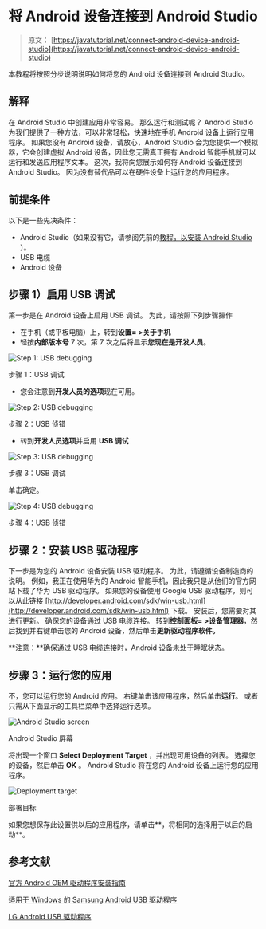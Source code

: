 # 将 Android 设备连接到 Android Studio

> 原文： [https://javatutorial.net/connect-android-device-android-studio](https://javatutorial.net/connect-android-device-android-studio)

本教程将按照分步说明说明如何将您的 Android 设备连接到 Android Studio。

## **解释**

在 Android Studio 中创建应用非常容易。 那么运行和测试呢？ Android Studio 为我们提供了一种方法，可以非常轻松，快速地在手机 Android 设备上运行应用程序。 如果您没有 Android 设备，请放心，Android Studio 会为您提供一个模拟器，它会创建虚拟 Android 设备，因此您无需真正拥有 Android 智能手机就可以运行和发送应用程序文本。 这次，我将向您展示如何将 Android 设备连接到 Android Studio。 因为没有替代品可以在硬件设备上运行您的应用程序。

## **前提条件**

以下是一些先决条件：

*   Android Studio（如果没有它，请参阅先前的[教程，以安装 Android Studio](https://javatutorial.net/install-configure-android-studio) ）。
*   USB 电缆
*   Android 设备

## **步骤 1）启用 USB 调试**

第一步是在 Android 设备上启用 USB 调试。 为此，请按照下列步骤操作

*   在手机（或平板电脑）上，转到**设置= &gt;关于手机**
*   轻按**内部版本号** 7 次，第 7 次之后将显示**您现在是开发人员**。

![Step 1: USB debugging](img/b2914de4f799b438a1fed0c97cd784d0.jpg)

步骤 1：USB 调试

*   您会注意到**开发人员的选项**现在可用。

![Step 2: USB debugging](img/9203af4715eb52af39d594f7ad21fb84.jpg)

步骤 2：USB 侦错

*   转到**开发人员选项**并启用 **USB 调试**

![Step 3: USB debugging](img/5e3ca30ab31bf39ca30cf9856d4966fe.jpg)

步骤 3：USB 调试

单击确定。

![Step 4: USB debugging](img/012715abed3441ac2dcab496088ab6e6.jpg)

步骤 4：USB 侦错

## **步骤 2：安装 USB 驱动程序**

下一步是为您的 Android 设备安装 USB 驱动程序。 为此，请遵循设备制造商的说明。 例如，我正在使用华为的 Android 智能手机，因此我只是从他们的官方网站下载了华为 USB 驱动程序。 如果您的设备使用 Google USB 驱动程序，则可以从此链接 [http://developer.android.com/sdk/win-usb.html](http://developer.android.com/sdk/win-usb.html) 下载。 安装后，您需要对其进行更新。 确保您的设备通过 USB 电缆连接。 转到**控制面板= &gt;设备管理器**，然后找到并右键单击您的 Android 设备，然后单击**更新驱动程序软件。**

**注意：**确保通过 USB 电缆连接时，Android 设备未处于睡眠状态。

## **步骤 3：运行您的应用**

不，您可以运行您的 Android 应用。 右键单击该应用程序，然后单击**运行**。 或者只需从下面显示的工具栏菜单中选择运行选项。

![Android Studio screen](img/59044bb78a60ea856feeb6557cbffd02.jpg)

Android Studio 屏幕

将出现一个窗口 **Select Deployment Target** ，并出现可用设备的列表。 选择您的设备，然后单击 **OK** 。 Android Studio 将在您的 Android 设备上运行您的应用程序。

![Deployment target](img/4f0595dbab5ce9fe535a3227f2a9cf1a.jpg)

部署目标

如果您想保存此设置供以后的应用程序，请单击**，将相同的选择用于以后的启动**。

## 参考文献

[官方 Android OEM 驱动程序安装指南](https://developer.android.com/studio/run/oem-usb.html)

[适用于 Windows 的 Samsung Android USB 驱动程序](http://developer.samsung.com/galaxy/others/android-usb-driver-for-windows)

[LG Android USB 驱动程序](http://www.lg.com/us/support/software-firmware-drivers)